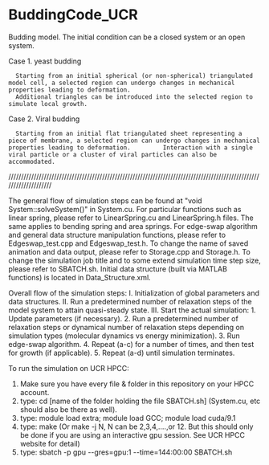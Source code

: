 # BuddingCode_UCR
Budding model. The initial condition can be a closed system or an open system.

Case 1. yeast budding

      Starting from an initial spherical (or non-spherical) triangulated model cell, a selected region can undergo changes in mechanical properties leading to deformation. 
      Additional triangles can be introduced into the selected region to simulate local growth.

Case 2. Viral budding

      Starting from an initial flat triangulated sheet representing a piece of membrane, a selected region can undergo changes in mechanical properties leading to deformation.         Interaction with a single viral particle or a cluster of viral particles can also be accommodated.


////////////////////////////////////////////////////////////////////////////////////////////////////////////////////

The general flow of simulation steps can be found at "void System::solveSystem()" in System.cu.
For particular functions such as linear spring, please refer to LinearSpring.cu and LinearSpring.h files. The same applies to bending spring and area springs.
For edge-swap algorithm and general data structure manipulation functions, please refer to Edgeswap_test.cpp and Edgeswap_test.h.
To change the name of saved animation and data output, please refer to Storage.cpp and Storage.h.
To change the simulation job title and to some extend simulation time step size, please refer to SBATCH.sh.
Initial data structure (built via MATLAB functions) is located in Data_Structure.xml.

Overall flow of the simulation steps:
I. Initialization of global parameters and data structures.
II. Run a predetermined number of relaxation steps of the model system to attain quasi-steady state.
III. Start the actual simulation:
      1. Update parameters (if necessary).
      2. Run a predetermined number of relaxation steps or dynamical number of relaxation steps depending on simulation types (molecular dynamics vs energy minimization).
      3. Run edge-swap algorithm.
      4. Repeat (a-c) for a number of times, and then test for growth (if applicable).
      5. Repeat (a-d) until simulation terminates.

To run the simulation on UCR HPCC:
1. Make sure you have every file & folder in this repository on your HPCC account.
2. type: cd [name of the folder holding the file SBATCH.sh] (System.cu, etc should also be there as well).
3. type: module load extra; module load GCC; module load cuda/9.1
4. type: make (Or make -j N, N can be 2,3,4,....,or 12. But this should only be done if you are using an interactive gpu session. See UCR HPCC website for detail)
5. type: sbatch -p gpu --gres=gpu:1 --time=144:00:00 SBATCH.sh 
